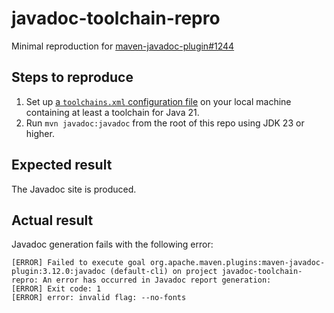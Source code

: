 # javadoc-toolchain-repro

Minimal reproduction for [maven-javadoc-plugin#1244](https://github.com/apache/maven-javadoc-plugin/issues/1244)

## Steps to reproduce

1. Set up [a `toolchains.xml` configuration file](https://maven.apache.org/guides/mini/guide-using-toolchains.html) on your local machine containing at least a toolchain for Java 21.
2. Run `mvn javadoc:javadoc` from the root of this repo using JDK 23 or higher.

## Expected result

The Javadoc site is produced.

## Actual result

Javadoc generation fails with the following error:

```
[ERROR] Failed to execute goal org.apache.maven.plugins:maven-javadoc-plugin:3.12.0:javadoc (default-cli) on project javadoc-toolchain-repro: An error has occurred in Javadoc report generation:
[ERROR] Exit code: 1
[ERROR] error: invalid flag: --no-fonts
```
